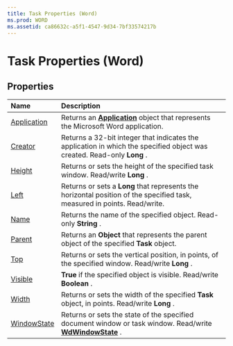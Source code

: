 ```yaml
---
title: Task Properties (Word)
ms.prod: WORD
ms.assetid: ca86632c-a5f1-4547-9d34-7bf33574217b
---
```



# Task Properties (Word)

## Properties



|**Name**|**Description**|
|:-----|:-----|
|[Application](task-application-property-word.md)|Returns an  **[Application](application-object-word.md)** object that represents the Microsoft Word application.|
|[Creator](task-creator-property-word.md)|Returns a 32-bit integer that indicates the application in which the specified object was created. Read-only  **Long** .|
|[Height](task-height-property-word.md)|Returns or sets the height of the specified task window. Read/write  **Long** .|
|[Left](task-left-property-word.md)|Returns or sets a  **Long** that represents the horizontal position of the specified task, measured in points. Read/write.|
|[Name](task-name-property-word.md)|Returns the name of the specified object. Read-only  **String** .|
|[Parent](task-parent-property-word.md)|Returns an  **Object** that represents the parent object of the specified **Task** object.|
|[Top](task-top-property-word.md)|Returns or sets the vertical position, in points, of the specified window. Read/write  **Long** .|
|[Visible](task-visible-property-word.md)| **True** if the specified object is visible. Read/write **Boolean** .|
|[Width](task-width-property-word.md)|Returns or sets the width of the specified  **Task** object, in points. Read/write **Long** .|
|[WindowState](task-windowstate-property-word.md)|Returns or sets the state of the specified document window or task window. Read/write  **[WdWindowState](wdwindowstate-enumeration-word.md)** .|

